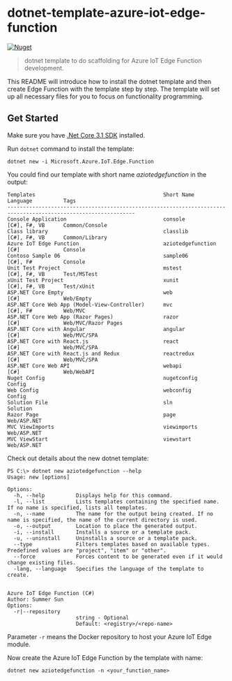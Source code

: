# dotnet-template-azure-iot-edge-function

[![Nuget](https://img.shields.io/nuget/v/Microsoft.Azure.IoT.Edge.Function.svg)](https://www.nuget.org/packages/Microsoft.Azure.IoT.Edge.Function/)

> dotnet template to do scaffolding for Azure IoT Edge Function development.

This README will introduce how to install the dotnet template and then create Edge Function with the template step by step.
The template will set up all necessary files for you to focus on functionality programming.

## Get Started

Make sure you have [.Net Core 3.1 SDK](https://www.microsoft.com/net/download/core) installed.

Run `dotnet` command to install the template:

```
dotnet new -i Microsoft.Azure.IoT.Edge.Function
```
You could find our template with short name *aziotedgefunction* in the output:

```
Templates                                         Short Name              Language          Tags
---------------------------------------------------------------------------------------------------------------
Console Application                               console                 [C#], F#, VB      Common/Console
Class library                                     classlib                [C#], F#, VB      Common/Library
Azure IoT Edge Function                           aziotedgefunction       [C#]              Console
Contoso Sample 06                                 sample06                [C#], F#          Console
Unit Test Project                                 mstest                  [C#], F#, VB      Test/MSTest
xUnit Test Project                                xunit                   [C#], F#, VB      Test/xUnit
ASP.NET Core Empty                                web                     [C#]              Web/Empty
ASP.NET Core Web App (Model-View-Controller)      mvc                     [C#], F#          Web/MVC
ASP.NET Core Web App (Razor Pages)                razor                   [C#]              Web/MVC/Razor Pages
ASP.NET Core with Angular                         angular                 [C#]              Web/MVC/SPA
ASP.NET Core with React.js                        react                   [C#]              Web/MVC/SPA
ASP.NET Core with React.js and Redux              reactredux              [C#]              Web/MVC/SPA
ASP.NET Core Web API                              webapi                  [C#]              Web/WebAPI
Nuget Config                                      nugetconfig                               Config
Web Config                                        webconfig                                 Config
Solution File                                     sln                                       Solution
Razor Page                                        page                                      Web/ASP.NET
MVC ViewImports                                   viewimports                               Web/ASP.NET
MVC ViewStart                                     viewstart                                 Web/ASP.NET
```

Check out details about the new dotnet template:

```
PS C:\> dotnet new aziotedgefunction --help
Usage: new [options]

Options:
  -h, --help          Displays help for this command.
  -l, --list          Lists templates containing the specified name. If no name is specified, lists all templates.
  -n, --name          The name for the output being created. If no name is specified, the name of the current directory is used.
  -o, --output        Location to place the generated output.
  -i, --install       Installs a source or a template pack.
  -u, --uninstall     Uninstalls a source or a template pack.
  --type              Filters templates based on available types. Predefined values are "project", "item" or "other".
  --force             Forces content to be generated even if it would change existing files.
  -lang, --language   Specifies the language of the template to create.


Azure IoT Edge Function (C#)
Author: Summer Sun
Options:
  -r|--repository
                      string - Optional
                      Default: <registry>/<repo-name> 
```
Parameter `-r` means the Docker repository to host your Azure IoT Edge module.

Now create the Azure IoT Edge Function by the template with name:

```
dotnet new aziotedgefunction -n <your_function_name>
```